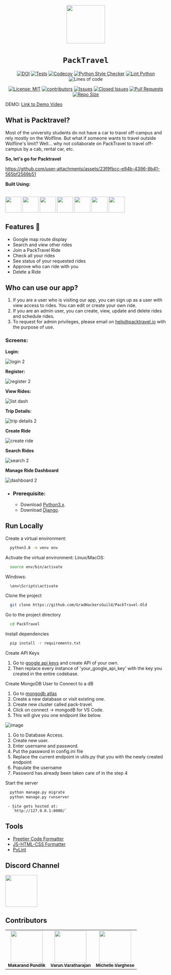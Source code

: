 <div align="center">

<img style="width: 120px; height: 120px;" src="./images/wolf2.svg"></img>
# `PackTravel`



[![DOI](https://zenodo.org/badge/879310431.svg)](https://doi.org/10.5281/zenodo.14020210)
[![Tests](https://github.com/GradHackersGuild/PackTravel-Old/actions/workflows/run_test_cases.yml/badge.svg)](https://github.com/GradHackersGuild/PackTravel-Old/actions/workflows/run_test_cases.yml)
[![Codecov](https://codecov.io/gh/GradHackersGuild/PackTravel-Old/branch/main_new/graph/badge.svg)](https://codecov.io/gh/GradHackersGuild/PackTravel-Old)
[![Python Style Checker](https://github.com/GradHackersGuild/PackTravel-Old/actions/workflows/python_style_checker.yml/badge.svg)](https://github.com/GradHackersGuild/PackTravel-Old/actions/workflows/python_style_checker.yml)
[![Lint Python](https://github.com/GradHackersGuild/PackTravel-Old/actions/workflows/pylint.yml/badge.svg)](https://github.com/GradHackersGuild/PackTravel-Old/actions/workflows/pylint.yml)
![Lines of code](https://tokei.rs/b1/github/GradHackersGuild/PackTravel-Old?v=1)

[![License: MIT](https://img.shields.io/badge/License-MIT-yellow.svg?style=for-the-badge)](https://opensource.org/licenses/MIT) 
[![contributors](https://img.shields.io/github/contributors/GradHackersGuild/PackTravel-Old?style=for-the-badge)](https://github.com/GradHackersGuild/PackTravel-Old/graphs/contributors)
[![Issues](https://img.shields.io/github/issues/GradHackersGuild/PackTravel-Old?style=for-the-badge)](https://github.com/GradHackersGuild/PackTravel-Old/issues)
[![Closed Issues](https://img.shields.io/github/issues-closed-raw/GradHackersGuild/PackTravel-Old?style=for-the-badge)](https://github.com/GradHackersGuild/PackTravel-Old/issues?q=is%3Aissue+is%3Aclosed)
[![Pull Requests](https://img.shields.io/github/issues-pr/GradHackersGuild/PackTravel-Old?style=for-the-badge)](https://github.com/GradHackersGuild/PackTravel-Old/pulls)
[![Repo Size](https://img.shields.io/github/repo-size/GradHackersGuild/PackTravel-Old?style=for-the-badge)](https://github.com/GradHackersGuild/PackTravel-Old)


</div>
DEMO: <a href="https://drive.google.com/drive/u/3/folders/17D7UdbXRUxfWHnkc3N5_KJEVKsNOitFJ" target="_blank">Link to Demo Video</a>


<h2>What is Packtravel?</h2>

Most of the university students do not have a car to travel off-campus and rely mostly on the Wolfline. But what if someone wants to travel outside Wolfline's limit? Well... why not collaborate on PackTravel to travel off-campus by a cab, rental car, etc.

**So, let's go for Packtravel**

https://github.com/user-attachments/assets/23f9fbcc-e94b-4396-8b41-565bf2569b51


**Built Using:**

</br>
<code><a href="https://www.python.org/" target="_blank"><img height="50" src="https://user-images.githubusercontent.com/111834635/194173533-37cd4997-55f3-4bb1-87bd-1a16a3af53aa.png"></a></code>
<code><a href="https://www.djangoproject.com/" target="_blank"><img height="50" src="https://user-images.githubusercontent.com/111834635/194172149-ff6a56be-3025-4d2c-8cdb-b9a7e3f87259.png"></a></code>
<code><a href="https://www.mongodb.com/" target="_blank"><img height="50" src="https://user-images.githubusercontent.com/111834635/194173280-628ecfc0-21ae-4870-8e22-711e6da83820.png"></a></code>
<code><a href="https://developer.mozilla.org/en-US/docs/Glossary/HTML5" target="_blank"><img height="50" src="https://www.vectorlogo.zone/logos/w3_html5/w3_html5-ar21.svg"></a></code>
<code><a href="https://developer.mozilla.org/en-US/docs/Web/CSS" target="_blank"><img height="50" src="https://www.vectorlogo.zone/logos/w3_css/w3_css-ar21.svg"></a></code>
<code><a href="https://www.javascript.com/" target="_blank"><img height="50" src="https://www.vectorlogo.zone/logos/javascript/javascript-ar21.svg"></a></code>
<code><a href="https://getbootstrap.com/" target="_blank"><img height="50" src="https://www.vectorlogo.zone/logos/getbootstrap/getbootstrap-ar21.svg"></a></code>


<h2>Features 💎 </h2>

<ul>
  <li>Google map route display</li>
  <li>Search and view other rides</li>
  <li>Join a PackTravel Ride</li>
  <li>Check all your rides</li>
  <li>See status of your requested rides</li> 
  <li>Approve who can ride with you</li>
  <li> Delete a Ride</li>
  
</ul>


<h2> Who can use our app?</h2>

  1. If you are a user who is visiting our app, you can sign up as a user with view access to rides. You can edit or create your own ride.
  2. If you are an admin user, you can create, view, update and delete rides and schedule rides.
  3. To request for admin privileges, please email on help@packtravel.io with the purpose of use. 

<h3>Screens:</h3>

**Login:**

![login 2](https://github.com/user-attachments/assets/157dc17c-a4c1-498a-98f2-5c903ca56763)

**Register:**

![register 2](https://github.com/user-attachments/assets/6a230927-5f47-4c35-9da4-679c2aee8281)

**View Rides:**

![list dash](https://github.com/user-attachments/assets/1b173444-a40f-419e-9ffa-44a7bd145bac)

**Trip Details:**

![trip details 2](https://github.com/user-attachments/assets/981a42de-dde7-4294-abe5-5f2f4fbae59d)

**Create Ride**

![create ride](https://github.com/user-attachments/assets/26e7503f-a9f0-4cb9-8af0-64ceedf4d498)

**Search Rides**

![search 2](https://github.com/user-attachments/assets/5c918ca1-df5e-41c3-8656-c5e9d6b1d6f5)

**Manage Ride Dashboard**

![dashboard 2](https://github.com/user-attachments/assets/85025d8e-612f-489b-a9ce-bd23033913d4)

  - ### Prerequisite:
      - Download [Python3.x](https://www.python.org/downloads/release/python-380/).
      - Download [Django](https://docs.djangoproject.com/en/4.1/topics/install/).

   ## Run Locally

Create a virtual environment:

```bash
  python3.8 -m venv env
```

Activate the virtual environment:
Linux/MacOS:
```bash
  source env/bin/activate
```
Windows:
```bash
  \env\Scripts\activate
```

Clone the project

```bash
  git clone https://github.com/GradHackersGuild/PackTravel-Old
```

Go to the project directory

```bash
  cd PackTravel
```

Install dependencies

```bash 
  pip install -r requirements.txt
```

Create API Keys
1) Go to [google api keys](https://developers.google.com/maps/documentation/embed/get-api-key) and create API of your own. 
2) Then replace every instance of 'your_google_api_key' with the key you created in the entire codebase. 

Create MongoDB User to Connect to a dB 
1) Go to [mongodb atlas](https://cloud.mongodb.com/)
2) Create a new database or visit existing one.
3) Create new cluster called pack-travel.
4) Click on connect -> mongodB for VS Code.
5) This will give you one endpoint like below.

![image](https://github.com/user-attachments/assets/b39e2ba4-26e8-4071-a989-f62e0acb42f6)

1) Go to Database Access.
2) Create new user.
3) Enter username and password.
4) Put the password in config.ini file
5) Replace the current endpoint in utils.py that you with the newly created endpoint
6) Populate the username
7) Password has already been taken care of in the step 4 
 

Start the server

```bash
  python manage.py migrate
  python manage.py runserver
```

     - Site gets hosted at:
       `http://127.0.0.1:8000/`
       
## Tools
- [Preetier Code Formatter](https://marketplace.visualstudio.com/items?itemName=esbenp.prettier-vscode)
- [JS-HTML-CSS Formatter](https://marketplace.visualstudio.com/items?itemName=lonefy.vscode-JS-CSS-HTML-formatter)
- [PyLint](https://pylint.org/)



## Discord Channel
<a href="https://discord.com/channels/1290739583042191420/1290739583042191423"><img src="https://github.com/user-attachments/assets/aff2b82a-677c-43da-be9e-73fcda385960" width="100px" height="100px"/></a>



## Contributors 

<table>
  <tr>
    <td align="center"><a href="https://github.com/MakarandPundlik"><img src="https://avatars.githubusercontent.com/u/65530539?v=4" width="100px;" alt=""/><br /><sub><b>Makarand Pundlik</b></sub></a></td>
    <td align="center"><a href="https://github.com/V4run14"><img src="https://avatars.githubusercontent.com/u/59575040?v=4" width="100px;" alt=""/><br /><sub><b>Varun Varatharajan</b></sub></a><br /></td>
    <td align="center"><a href="https://github.com/michellevarghese"><img src="https://avatars.githubusercontent.com/u/73420769?v=4" width="100px;" alt=""/><br /><sub><b>Michelle Varghese</b></sub></a><br /></td>
  </tr>
</table>


